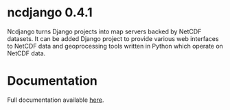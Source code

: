 # ncdjango 0.4.1
Ncdjango turns Django projects into map servers backed by NetCDF datasets. It can be added Django project to provide
various web interfaces to NetCDF data and geoprocessing tools written in Python which operate on NetCDF data.

# Documentation
Full documentation available [here](http://ncdjango.readthedocs.io/en/latest/).
